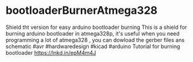 # bootloaderBurnerAtmega328
Shield tht version for easy arduino bootloader burning
This is a shield for burning arduino bootloader in atmega328p, it's useful when you need programming a lot of atmega328 , you can dowload the gerber files ans schematic 
#avr #hardwaredesign #kicad #arduino
Tutorial for burning bootloader
https://lnkd.in/epM4m4J
